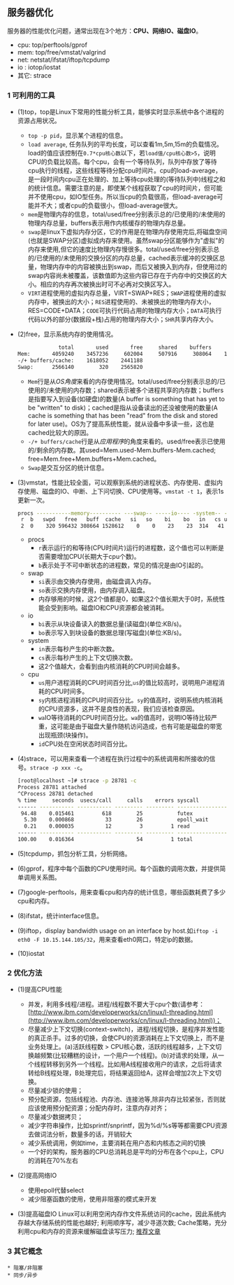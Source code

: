 ## 服务器优化

服务器的性能优化问题，通常出现在3个地方：**CPU、网络IO、磁盘IO**。

* cpu: top/perftools/gprof
* mem: top/free/vmstat/valgrind
* net: netstat/ifstat/iftop/tcpdump
* io : iotop/iostat
* 其它: strace

### 1 可利用的工具
* (1)top，top是Linux下常用的性能分析工具，能够实时显示系统中各个进程的资源占用状况。
	* `top -p pid`，显示某个进程的信息。
	* `load average`, 任务队列的平均长度，可以查看1m,5m,15m的负载情况。load的值应该控制在`0.7*cpu核心数`以下，若`load值/cpu核心数>5`，说明CPU的负载比较高。每个cpu，会有一个等待队列，队列中存放了等待cpu执行的线程，这些线程等待分配cpu时间片。cpu的load-average，是一段时间内cpu正在处理的、加上等待cpu处理的(等待队列中)线程之和的统计信息。需要注意的是，即使某个线程获取了cpu的时间片，但可能并不使用cpu，如IO型任务。所以当cpu的负载很高，但load-average可能并不大；或者cpu的负载很小，但load-average很大。
	* `mem`是物理内存的信息，total/used/free分别表示总的/已使用的/未使用的物理内存总量，buffers表示用作内核缓存的物理内存总量。
	* `swap`是linux下虚拟内存分区，它的作用是在物理内存使用完后,将磁盘空间(也就是SWAP分区)虚拟成内存来使用。虽然swap分区能够作为"虚拟"的内存来使用,但它的速度比物理内存慢很多。total/used/free分别表示总的/已使用的/未使用的交换分区的内存总量，cached表示缓冲的交换区总量，物理内存中的内容被换出到swap，而后又被换入到内存，但使用过的swap内容尚未被覆盖，该数值即为这些内容已存在于内存中的交换区的大小。相应的内存再次被换出时可不必再对交换区写入。
	* `VIRT`进程使用的虚拟内存总量，VIRT=SWAP+RES；`SWAP`进程使用的虚拟内存中，被换出的大小；`RES`进程使用的、未被换出的物理内存大小，RES=CODE+DATA；`CODE`可执行代码占用的物理内存大小；`DATA`可执行代码以外的部分(数据段+栈)占用的物理内存大小；`SHR`共享内存大小。

* (2)free，显示系统内存的使用情况。

	```sh
				 total       used       free     shared    buffers     cached
	Mem:       4059240    3457236     602004     507916     308064    1531120
	-/+ buffers/cache:    1618052    2441188
	Swap:      2566140        320    2565820
	```

	* `Mem`行是从*OS角度*来看的内存使用情况。total/used/free分别表示总的/已使用的/未使用的内存数；shared表示被多个进程共享的内存数；buffers是指要写入到设备(如硬盘)的数量(A buffer is something that has yet to be "written" to disk)；cached是指从设备读出的还没被使用的数量(A cache is something that has been "read" from the disk and stored for later use)。OS为了提高系统性能，就从设备中多读一些，这也是cached比较大的原因。
	* `-/+ buffers/cache`行是从*应用程序*的角度来看的。used/free表示已使用的/剩余的内存数。其used=Mem.used-Mem.buffers-Mem.cached; free=Mem.free+Mem.buffers+Mem.cached。
	* `Swap`是交互分区的统计信息。

* (3)vmstat，性能比较全面，可以观察到系统的进程状态、内存使用、虚拟内存使用、磁盘的IO、中断、上下问切换、CPU使用等。`vmstat -t 1`，表示1s更新一次。

	```sh
	procs -----------memory---------- ---swap-- -----io---- -system-- ------cpu-----
	 r  b   swpd   free   buff  cache   si   so    bi    bo   in   cs us sy id wa st
	 2  0    320 596432 308664 1528612    0    0    23    23  314   41  6  2 91  1  0
	```

	* procs
		* `r`表示运行的和等待(CPU时间片)运行的进程数，这个值也可以判断是否需要增加CPU(长期大于cpu个数)。
		* `b`表示处于不可中断状态的进程数，常见的情况是由IO引起的。
	* swap
		* `si`表示由交换内存使用，由磁盘调入内存。
		* `so`表示交换内存使用，由内存调入磁盘。
		* 内存够用的时候，这2个值都是0，如果这2个值长期大于0时，系统性能会受到影响。磁盘IO和CPU资源都会被消耗。
	* io
		* `bi`表示从块设备读入的数据总量(读磁盘)(单位:KB/s)。
		* `bo`表示写入到块设备的数据总理(写磁盘)(单位:KB/s)。
	* system
		* `in`表示每秒产生的中断次数。
		* `cs`表示每秒产生的上下文切换次数。
		* 这2个值越大，会看到由内核消耗的CPU时间会越多。
	* cpu
		* `us`用户进程消耗的CPU时间百分比,`us`的值比较高时，说明用户进程消耗的CPU时间多。
		* `sy`内核进程消耗的CPU时间百分比。`sy`的值高时，说明系统内核消耗的CPU资源多，这并不是良性的表现，我们应该检查原因。
		* `wa`IO等待消耗的CPU时间百分比。`wa`的值高时，说明IO等待比较严重，这可能是由于磁盘大量作随机访问造成，也有可能是磁盘的带宽出现瓶颈(块操作)。
		* `id`CPU处在空闲状态时间百分比。

* (4)strace，可以用来查看一个进程在执行过程中的系统调用和所接收的信号。`strace -p xxx -c`。

	```sh
	[root@localhost ~]# strace -p 28781 -c
	Process 28781 attached
	^CProcess 28781 detached
	% time     seconds  usecs/call     calls    errors syscall
	------ ----------- ----------- --------- --------- ----------------
	 94.48    0.015461         618        25           futex
	  5.30    0.000868          33        26           epoll_wait
	  0.21    0.000035          12         3         1 read
	------ ----------- ----------- --------- --------- ----------------
	100.00    0.016364                    54         1 total
	```

* (5)tcpdump，抓包分析工具，分析网络。

* (6)gprof，程序中每个函数的CPU使用时间。每个函数的调用次数，并提供简单调用关系图。

* (7)google-perftools，用来查看cpu和内存的统计信息，哪些函数耗费了多少cpu和内存。

* (8)ifstat，统计interface信息。

* (9)iftop，display bandwidth usage on an interface by host.如`iftop -i eth0 -F 10.15.144.105/32`，用来查看eth0网口，特定ip的数据。

* (10)iostat

### 2 优化方法

* (1)提高CPU性能

	* 并发，利用多线程/进程。进程/线程数不要大于cpu个数(请参考：[http://www.ibm.com/developerworks/cn/linux/l-threading.html](http://www.ibm.com/developerworks/cn/linux/l-threading.html))；
	* 尽量减少上下文切换(context-switch)，进程/线程切换，是程序并发性能的真正杀手。过多的切换，会使CPU的资源消耗在上下文切换上，而不是业务处理上。(a)活跃线程数 > CPU核心数，活跃的线程越多，上下文切换越频繁(比较糟糕的设计，一个用户一个线程)。(b)对请求的处理，从一个线程转移到另外一个线程。比如用A线程接收用户的请求，之后将请求转给B线程处理，B处理完后，将结果返回给A，这样会增加2次上下文切换。
    * 尽量减少锁的使用；
	* 预分配资源，包括线程池、内存池、连接池等,除非内存比较紧张，否则就应该使用预分配资源；分配内存时，注意内存对齐；
	* 尽量减少数据拷贝；
	* 减少字符串操作，比如sprintf/snprintf，因为%d/%s等等都需要CPU资源去做词法分析，数量多的话，开销较大
	* 减少系统调用，例如time，主要消耗在用户态和内核态之间的切换
	* 一个好的架构，服务器的CPU总消耗总是平均的分布在各个cpu上，CPU的消耗在70%左右

* (2)提高网络IO

	* 使用epoll代替select
	* 减少阻塞函数的使用，使用非阻塞的模式来开发

* (3)提高磁盘IO
    Linux可以利用空闲内存作文件系统访问的cache，因此系统内存越大存储系统的性能也越好;
    利用顺序写，减少寻道次数;
    Cache策略，充分利用cpu和内存的资源来缓解磁盘读写压力;
	[推荐文章](http://elf8848.iteye.com/blog/1944219)

### 3 其它概念
	* 阻塞/非阻塞
	* 同步/异步
	
